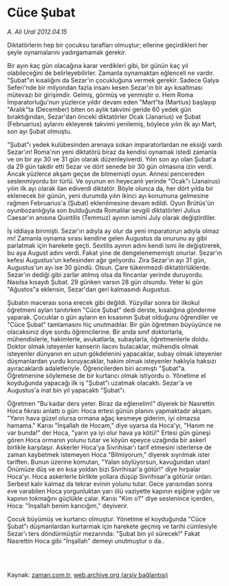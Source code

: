 # Cüce Şubat

*A. Ali Ural 2012.04.15*

<td class="columnist-detail">
<p>Diktatörlerin hep bir çocuksu tarafları olmuştur; ellerine geçirdikleri her şeyle oynamalarını yadırgamamak gerekir.</p>
<p>
<div id="haberMetinDiv">
<p> Bir ayın kaç gün olacağına karar verdikleri gibi, bir günün kaç yıl olabileceğini de belirleyebilirler. Zamanla oynamaktan eğlenceli ne vardır. "Şubat"ın kısalığını da Sezar'ın çocukluğuna vermek gerekir. Sadece Galya Seferi'nde bir milyondan fazla insanı kesen Sezar'ın bir ayı kısaltması mütevazı bir girişimdir. Gelmiş, görmüş ve yenmiştir o. Hem Roma İmparatorluğu'nun yüzlerce yıldır devam eden "Mart"ta (Martius) başlayıp "Aralık"ta (December) biten on aylık takvimi geride 60 yedek gün bıraktığından, Sezar'dan önceki diktatörler Ocak (Janarius) ve Şubat (Februarius) aylarını ekleyerek takvimi yenilemiş, böylece yılın ilk ayı Mart, son ayı Şubat olmuştu.
<p>"Şubat"ı yedek kulübesinden arenaya sokan imparatorlardan ne eksiği vardı Sezar'ın! Roma'nın yeni diktatörü biraz da kendisi oynamak istedi zamanla ve on bir ayı 30 ve 31 gün olarak düzenleyiverdi. Yılın son ayı olan Şubat'a da 29 gün takdir etti Sezar ve dört senede bir 30 gün olmasına izin verdi. Ancak yüzlerce akşam geçse de bitmemişti oyun. Annesi pencereden seslenmiyordu bir türlü. Ve oyunun en heyecanlı yerinde "Ocak"ı (Janairus) yılın ilk ayı olarak ilan ediverdi diktatör. Böyle olunca da, her dört yılda bir eklenecek bir günün, yeni durumda yılın ikinci ayı konumuna gelmesine rağmen Februarius'a (Şubat) eklenilmesine devam edildi. Oyun Brütüs'ün oyunbozanlığıyla son bulduğunda Romalılar sevgili diktatörleri Julius Caesar'ın anısına Quintilis (Temmuz) ayının ismini July olarak değiştirdiler.
<p>İş iddiaya binmişti. Sezar'ın adıyla ay olur da yeni imparatorun adıyla olmaz mı! Zamanla oynama sırası kendine gelen Augustus da onurunu ay gibi parlatmak için harekete geçti. Sextilis ayının adını kendi ismi ile değiştirerek, bu aya August adını verdi. Fakat yine de dengelenememişti onurlar. Sezar'ın kefesi Augustus'un kefesinden ağır geliyordu. Zira Sezar'ın ayı 31 gün, Augustus'un ayı ise 30 gündü. Olsun. Çare tükenmezdi diktatörlüklerde. Sezar'ın dediği gibi zarlar atılmış olsa da fincanlar yerinde duruyordu. Nasılsa kısaydı Şubat. 29 günken varsın 28 gün olsundu. Yeter ki gün "Ağustos"a eklensin, Sezar'dan geri kalmasındı Augustus.
<p>Şubatın macerası sona erecek gibi değildi. Yüzyıllar sonra bir ilkokul öğretmeni ayları tanıtırken "Cüce Şubat" dedi derste, kısalığına gönderme yaparak. Çocuklar o gün ayların en kısasının Şubat olduğunu öğrendiler ve "Cüce Şubat" tamlamasını hiç unutmadılar. Bir gün öğretmen büyüyünce ne olacaksınız diye sordu öğrencilerine. Bir anda sınıf doktorlarla, mühendislerle, hakimlerle, avukatlarla, subaylarla, öğretmenlerle doldu. Doktor olmak isteyenler kanserin ilacını bulacaklar, mühendis olmak isteyenler dünyanın en uzun gökdelenini yapacaklar, subay olmak isteyenler düşmanlardan yurdu koruyacaklar, hakim olmak isteyenler haklıyla haksızı ayıracaklardı adaletleriyle. Öğrencilerden biri acımıştı "Şubat"a. Öğretmenine söylemese de bir kurtarıcı olmak istiyordu o. Yönetime el koyduğunda yapacağı ilk iş "Şubat"ı uzatmak olacaktı. Sezar'a ve Augustus'a inat bin yıl yapacaktı "Şubat"ı.
<p>Öğretmen "Bu kadar ders yeter. Biraz da eğlenelim!" diyerek bir Nasrettin Hoca fıkrası anlattı o gün: Hoca ertesi günün planını yapmaktadır akşam. "Yarın hava güzel olursa ormana ağaç kesmeye giderim, iyi olmazsa hamama." Karısı "İnşallah de Hocam," diye uyarsa da Hoca'yı, "Hanım ne var bunda!" der Hoca, "yarın ya iyi olur hava ya kötü!" Ertesi gün güneşi gören Hoca ormanın yolunu tutar ve köyün epeyce uzağında bir askerî birlikle karşılaşır. Askerler Hoca'ya Sivrihisar'ı tarif etmesini isterlerse de zaman kaybetmek istemeyen Hoca "Bilmiyorum," diyerek sıyrılmak ister tariften. Bunun üzerine komutan, "Yalan söylüyorsun, kavuğundan utan! Önümüze düş ve en kısa yoldan bizi Sivrihisar'a götür!" diye hırpalar Hoca'yı. Hoca askerlerle birlikte yollara düşüp Sivrihisar'a götürür onları. Serbest kalır kalmaz da tekrar evinin yolunu tutar. Gece yarısından sonra eve varabilen Hoca yorgunluktan yarı ölü vaziyette kapının eşiğine yığılır ve kapının tokmağını güçlükle çalar. Karısı "Kim o?" diye seslenince içerden, Hoca: "İnşallah benim karıcığım," deyiverir.
<p>Çocuk büyümüş ve kurtarıcı olmuştur. Yönetime el koyduğunda "Cüce Şubat"ı düşmanlardan kurtarmak için harekete geçmiş ve tarihi cümlesiyle Sezar'ı ters döndürmüştür mezarında: "Şubat bin yıl sürecek!" Fakat Nasrettin Hoca gibi "İnşallah" demeyi unutmuştur o da..</p></p></p></p></p></p></div>
</p>


<p><br>
		 </br></p></td>

Kaynak: [zaman.com.tr](http://zaman.com.tr/yazar.do?yazino=1273595), [web.archive.org (arşiv bağlantısı)](http://web.archive.org/web/20120418105040/http://www.zaman.com.tr:80/yazar.do?yazino=1273595)

